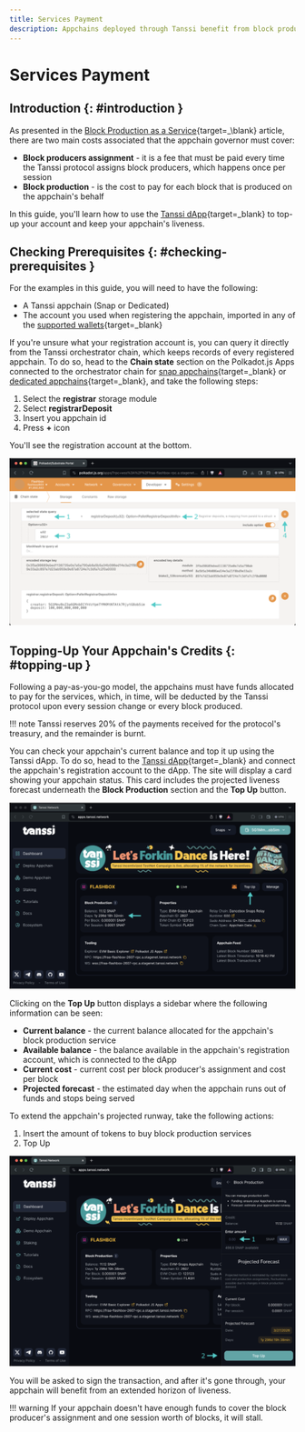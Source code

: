 ```yaml
---
title: Services Payment
description: Appchains deployed through Tanssi benefit from block production services provided by a set of node operators, which are compensated with Tanssi tokens.
---
```


# Services Payment

## Introduction {: #introduction }

As presented in the [Block Production as a Service](/learn/tanssi/technical-features#services-payments){target=_\blank} article, there are two main costs associated that the appchain governor must cover: 

- **Block producers assignment** - it is a fee that must be paid every time the Tanssi protocol assigns block producers, which happens once per session
- **Block production** - is the cost to pay for each block that is produced on the appchain's behalf

In this guide, you'll learn how to use the [Tanssi dApp](https://apps.tanssi.network){target=\_blank} to top-up your account and keep your appchain's liveness.

## Checking Prerequisites {: #checking-prerequisites }

For the examples in this guide, you will need to have the following:

- A Tanssi appchain (Snap or Dedicated)
- The account you used when registering the appchain, imported in any of the [supported wallets](/builders/deploy/dapp/#supported-wallets){target=\_blank}

If you're unsure what your registration account is, you can query it directly from the Tanssi orchestrator chain, which keeps records of every registered appchain. To do so, head to the **Chain state** section on the Polkadot.js Apps connected to the orchestrator chain for [snap appchains](https://polkadot.js.org/apps/?rpc=wss://fraa-flashbox-2607-rpc.a.stagenet.tanssi.network#/chainstate){target=\_blank} or [dedicated appchains](https://polkadot.js.org/apps/?rpc=wss%3A%2F%2Ffraa-dancebox-rpc.a.dancebox.tanssi.network#/chainstate){target=\_blank}, and take the following steps:

1. Select the **registrar** storage module
2. Select **registrarDeposit**
3. Insert you appchain id
4. Press **+** icon

You'll see the registration account at the bottom.

![Locating your registration account](/images/builders/manage/dapp/services-payment/services-payment-1.webp)

## Topping-Up Your Appchain's Credits {: #topping-up }

Following a pay-as-you-go model, the appchains must have funds allocated to pay for the services, which, in time, will be deducted by the Tanssi protocol upon every session change or every block produced.

!!! note
    Tanssi reserves 20% of the payments received for the protocol's treasury, and the remainder is burnt.

You can check your appchain's current balance and top it up using the Tanssi dApp. To do so, head to the [Tanssi dApp](https://apps.tanssi.network/){target=\_blank} and connect the appchain's registration account to the dApp. The site will display a card showing your appchain status. This card includes the projected liveness forecast underneath the **Block Production** section and the **Top Up** button.

![Top-up action button in the dApp](/images/builders/manage/dapp/services-payment/services-payment-2.webp)

Clicking on the **Top Up** button displays a sidebar where the following information can be seen:

- **Current balance** - the current balance allocated for the appchain's block production service
- **Available balance** - the balance available in the appchain's registration account, which is connected to the dApp
- **Current cost** - current cost per block producer's assignment and cost per block
- **Projected forecast** - the estimated day when the appchain runs out of funds and stops being served

To extend the appchain's projected runway, take the following actions:

1. Insert the amount of tokens to buy block production services
2. Top Up

![Top-up sidebar](/images/builders/manage/dapp/services-payment/services-payment-3.webp)

You will be asked to sign the transaction, and after it's gone through, your appchain will benefit from an extended horizon of liveness.

!!! warning
    If your appchain doesn't have enough funds to cover the block producer's assignment and one session worth of blocks, it will stall.